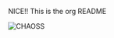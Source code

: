NICE!! This is the org README

![CHAOSS](https://github.com/GermonprezTestOrg/.github/blob/main/profile/CHAOSS.jpg)

